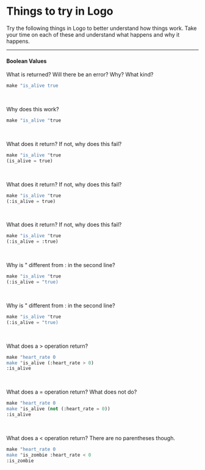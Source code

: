 # Things to try in Logo

Try the following things in Logo to better understand how things work. Take your time on each of these and understand what happens and why it happens.
<hr/>

#### Boolean Values
What is returned? Will there be an error? Why? What kind?
```lisp
make "is_alive true
```
 <br>

Why does this work?
```lisp
make "is_alive "true
```
<br>

What does it return? If not, why does this fail?
```lisp
make "is_alive "true
(is_alive = true)
```
<br>


What does it return? If not, why does this fail?
```lisp
make "is_alive "true
(:is_alive = true)
```
<br>

What does it return? If not, why does this fail?
```lisp
make "is_alive "true
(:is_alive = :true)
```
<br>


Why is " different from : in the second line?
```lisp
make "is_alive "true
(:is_alive = "true)
```
<br>

Why is " different from : in the second line?
```lisp
make "is_alive "true
(:is_alive = "true)
```
<br>

What does a > operation return?
```lisp
make "heart_rate 0
make "is_alive (:heart_rate > 0)
:is_alive
```
<br>

What does a = operation return? What does not do?
```lisp
make "heart_rate 0
make "is_alive (not (:heart_rate = 0))
:is_alive
```
<br>

What does a < operation return? There are no parentheses though.
```lisp
make "heart_rate 0
make "is_zombie :heart_rate < 0
:is_zombie
```
<br>
